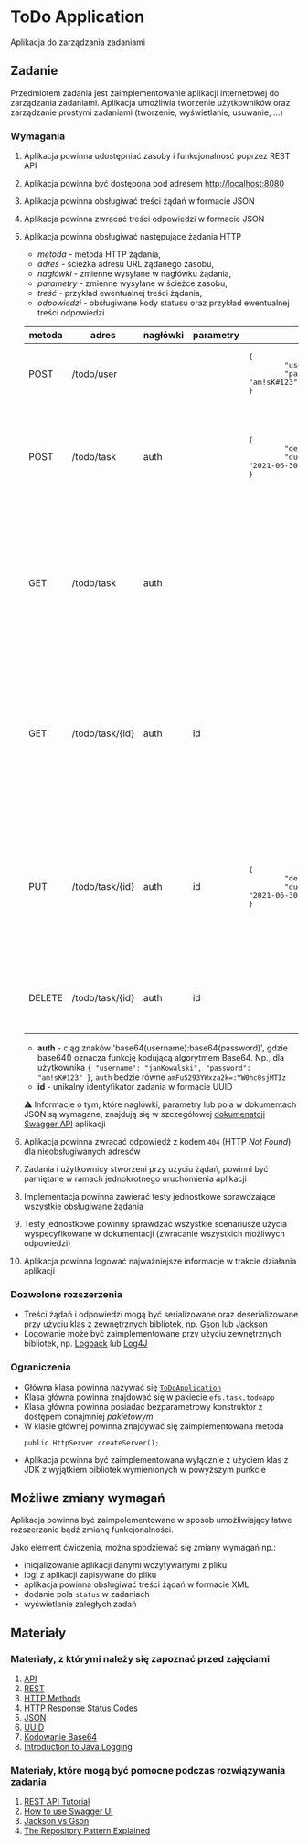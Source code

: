 # ToDo Application

Aplikacja do zarządzania zadaniami

## Zadanie

Przedmiotem zadania jest zaimplementowanie aplikacji internetowej do zarządzania zadaniami. 
Aplikacja umożliwia tworzenie użytkowników oraz zarządzanie prostymi zadaniami (tworzenie, wyświetlanie, usuwanie, ...)

### Wymagania

1. Aplikacja powinna udostępniać zasoby i funkcjonalność poprzez REST API
1. Aplikacja powinna być dostępona pod adresem [http://localhost:8080](http://localhost:8080/)
1. Aplikacja powinna obsługiwać treści żądań w formacie JSON
1. Aplikacja powinna zwracać treści odpowiedzi w formacie JSON
1. Aplikacja powinna obsługiwać następujące żądania HTTP
    * _metoda_ - metoda HTTP żądania,
    * _adres_ - ścieżka adresu URL żądanego zasobu,
    * _nagłówki_ - zmienne wysyłane w nagłówku żądania,
    * _parametry_ - zmienne wysyłane w ścieżce zasobu,
    * _treść_ - przykład ewentualnej treści żądania,
    * _odpowiedzi_ - obsługiwane kody statusu oraz przykład ewentualnej treści odpowiedzi
  
    metoda | adres | nagłówki | parametry | ciało | odpowiedzi
    ------ | ----- | -------- | --------- | ----- | ----------
    POST | /todo/user | | | <pre>{<br/>&#9;"username": "janKowalski",<br/>&#9;"password": "am!sK#123"<br/>}</pre> | <ul> <li>201</li><li>400</li><li>409</li> </ul>
    POST | /todo/task | auth | | <pre>{<br/>&#9;"description": "Kup mleko",<br/>&#9;"due": "2021-06-30"<br/>}</pre> | <ul><li>201<pre>{<br/>&#9;"id": "237e9877-e79b-12d4-a765-321741963000"<br/>}</li><li>400</li><li>401</li><ul>
    GET | /todo/task | auth | | | <ul><li>200<pre>[<br/>&#9;{<br/>&#9;&#9;"id": "237e9877-e79b-12d4-a765-321741963000",<br/>&#9;&#9;"description": "Kup mleko",<br/>&#9;&#9;"due": "2021-06-30"<br/>&#9;}<br/>]</pre></li><li>400</li><li>401</li></ul>
    GET | /todo/task/{id} | auth | id | | <ul><li>200<pre>{<br/>&#9;"id": "237e9877-e79b-12d4-a765-321741963000",<br/>&#9;"description": "Kup mleko",<br/>&#9;"due": "2021-06-30"<br/>}</pre></li><li>400</li><li>401</li><li>403</li><li>404</li></ul>
    PUT | /todo/task/{id} | auth | id | <pre>{<br/>&#9;"description": "Kup mleko",<br/>&#9;"due": "2021-06-30"<br/>}</pre> | <ul><li>200<pre>{<br/>&#9;"id": "237e9877-e79b-12d4-a765-321741963000",<br/>&#9;"description": "Kup mleko",<br/>&#9;"due": "2021-06-30"<br/>}</pre></li><li>400</li><li>401</li><li>403</li><li>404</li></ul>
    DELETE | /todo/task/{id} | auth | id |  | <ul><li>200</li><li>400</li><li>401</li><li>403</li><li>404</li></ul>
  
    * **auth** - ciąg znaków 'base64(username):base64(password)', gdzie base64() oznacza funkcję kodującą algorytmem Base64. Np., dla
    użytkownika `{ "username": "janKowalski", "password": "am!sK#123" }`, `auth` będzie równe `amFuS293YWxza2k=:YW0hc0sjMTIz`
    * **id** - unikalny identyfikator zadania w formacie UUID

    :warning: Informacje o tym, które nagłówki, parametry lub pola w dokumentach JSON są wymagane, znajdują się w
    szczegółowej [dokumenatcji Swagger API](https://epam-online-courses.github.io/efs-task9-todo-app/) aplikacji

1. Aplikacja powinna zwracać odpowiedź z kodem `404` (HTTP _Not Found_) dla nieobsługiwanych adresów
1. Zadania i użytkownicy stworzeni przy użyciu żądań, powinni być pamiętane w ramach jednokrotnego uruchomienia aplikacji
1. Implementacja powinna zawierać testy jednostkowe sprawdzające wszystkie obsługiwane żądania
1. Testy jednostkowe powinny sprawdzać wszystkie scenariusze użycia wyspecyfikowane w dokumentacji (zwracanie wszystkich możliwych odpowiedzi)
1. Aplikacja powinna logować najważniejsze informacje w trakcie działania aplikacji

### Dozwolone rozszerzenia

* Treści żądań i odpowiedzi mogą być serializowane oraz deserializowane przy użyciu klas z zewnętrznych bibliotek, np. [Gson](https://github.com/google/gson)
  lub [Jackson](https://github.com/FasterXML/jackson)
* Logowanie może być zaimplementowane przy użyciu zewnętrznych bibliotek, np. [Logback](http://logback.qos.ch/) lub [Log4J](https://logging.apache.org/log4j/2.x/)

### Ograniczenia

* Główna klasa powinna nazywać się [`ToDoApplication`](./src/main/java/efs/task/todoapp/ToDoApplication.java)
* Klasa główna powinna znajdować się w pakiecie `efs.task.todoapp`
* Klasa główna powinna posiadać bezparametrowy konstruktor z dostępem conajmniej _pakietowym_
* W klasie głównej powinna znajdywać się zaimplementowana metoda
  ```
  public HttpServer createServer();
  ```
* Aplikacja powinna być zaimplementowana wyłącznie z użyciem klas z JDK z wyjątkiem bibliotek wymienionych w powyższym punkcie

## Możliwe zmiany wymagań

Aplikacja powinna być zaimpolementowane w sposób umożliwiający łatwe rozszerzanie bądź zmianę funkcjonalności. 

Jako element ćwiczenia, można spodziewać się zmiany wymagań np.:
* inicjalizowanie aplikacji danymi wczytywanymi z pliku
* logi z aplikacji zapisywane do pliku
* aplikacja powinna obsługiwać treści żądań w formacie XML
* dodanie pola `status` w zadaniach
* wyświetlanie zaległych zadań 

## Materiały

### Materiały, z którymi należy się zapoznać przed zajęciami

1. [API](https://pl.wikipedia.org/wiki/Interfejs_programowania_aplikacji)
1. [REST](https://www.ics.uci.edu/~fielding/pubs/dissertation/rest_arch_style.htm)
1. [HTTP Methods](https://developer.mozilla.org/en-US/docs/Web/HTTP/Methods)
1. [HTTP Response Status Codes](https://developer.mozilla.org/en-US/docs/Web/HTTP/Status)
1. [JSON](http://www.json.org/json-pl.html)
1. [UUID](https://docs.oracle.com/javase/7/docs/api/java/util/UUID.html)
1. [Kodowanie Base64](https://pl.ccm.net/contents/506-kodowanie-base64)
1. [Introduction to Java Logging](https://www.baeldung.com/java-logging-intro)

### Materiały, które mogą być pomocne podczas rozwiązywania zadania

1. [REST API Tutorial](https://restfulapi.net/)
1. [How to use Swagger UI](https://idratherbewriting.com/learnapidoc/pubapis_swagger.html)
1. [Jackson vs Gson](https://www.baeldung.com/jackson-vs-gson)  
1. [The Repository Pattern Explained](https://blog.sapiensworks.com/post/2014/06/02/The-Repository-Pattern-For-Dummies.aspx)
